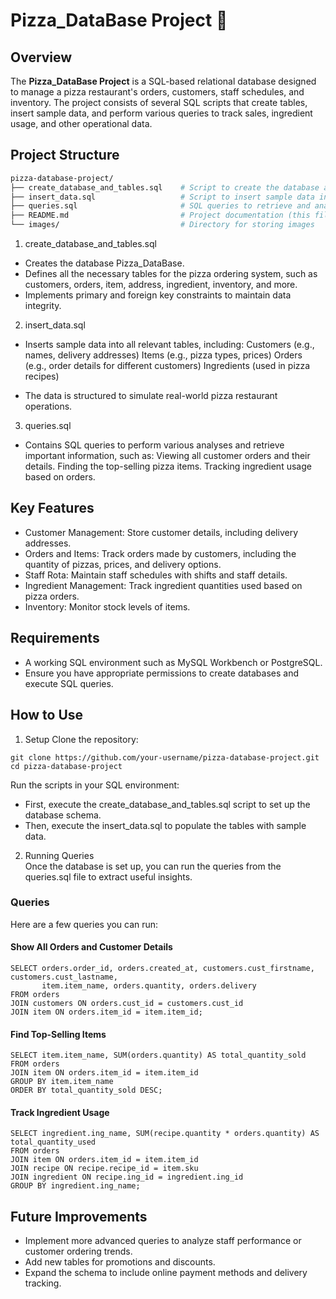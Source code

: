 # Pizza_DataBase Project 🍕

## Overview
The **Pizza_DataBase Project** is a SQL-based relational database designed to manage a pizza restaurant's orders, customers, staff schedules, and inventory. The project consists of several SQL scripts that create tables, insert sample data, and perform various queries to track sales, ingredient usage, and other operational data.

## Project Structure
```bash
pizza-database-project/
├── create_database_and_tables.sql    # Script to create the database and all related tables
├── insert_data.sql                   # Script to insert sample data into the database
├── queries.sql                       # SQL queries to retrieve and analyze data from the database
├── README.md                         # Project documentation (this file)
└── images/                           # Directory for storing images 
```

1. create_database_and_tables.sql
- Creates the database Pizza_DataBase.
- Defines all the necessary tables for the pizza ordering system, such as customers, orders, item, address, ingredient, inventory, and more.
- Implements primary and foreign key constraints to maintain data integrity.
  
2. insert_data.sql
- Inserts sample data into all relevant tables, including:
Customers (e.g., names, delivery addresses)
Items (e.g., pizza types, prices)
Orders (e.g., order details for different customers)
Ingredients (used in pizza recipes)

- The data is structured to simulate real-world pizza restaurant operations.

3. queries.sql
- Contains SQL queries to perform various analyses and retrieve important information, such as:
Viewing all customer orders and their details.
Finding the top-selling pizza items.
Tracking ingredient usage based on orders.

## Key Features
- Customer Management: Store customer details, including delivery addresses.
- Orders and Items: Track orders made by customers, including the quantity of pizzas, prices, and delivery options.
- Staff Rota: Maintain staff schedules with shifts and staff details.
- Ingredient Management: Track ingredient quantities used based on pizza orders.
- Inventory: Monitor stock levels of items.

## Requirements
- A working SQL environment such as MySQL Workbench or PostgreSQL.
- Ensure you have appropriate permissions to create databases and execute SQL queries.

## How to Use

1. Setup 
Clone the repository:
```
git clone https://github.com/your-username/pizza-database-project.git
cd pizza-database-project
```
Run the scripts in your SQL environment:
- First, execute the create_database_and_tables.sql script to set up the database schema.
- Then, execute the insert_data.sql to populate the tables with sample data.

2. Running Queries   
Once the database is set up, you can run the queries from the queries.sql file to extract useful insights.

### Queries
Here are a few queries you can run:

#### Show All Orders and Customer Details
```
SELECT orders.order_id, orders.created_at, customers.cust_firstname, customers.cust_lastname, 
       item.item_name, orders.quantity, orders.delivery
FROM orders
JOIN customers ON orders.cust_id = customers.cust_id
JOIN item ON orders.item_id = item.item_id;
  ```

#### Find Top-Selling Items
```
SELECT item.item_name, SUM(orders.quantity) AS total_quantity_sold
FROM orders
JOIN item ON orders.item_id = item.item_id
GROUP BY item.item_name
ORDER BY total_quantity_sold DESC;
 ```

#### Track Ingredient Usage
  
```
SELECT ingredient.ing_name, SUM(recipe.quantity * orders.quantity) AS total_quantity_used
FROM orders
JOIN item ON orders.item_id = item.item_id
JOIN recipe ON recipe.recipe_id = item.sku
JOIN ingredient ON recipe.ing_id = ingredient.ing_id
GROUP BY ingredient.ing_name;
```

## Future Improvements
- Implement more advanced queries to analyze staff performance or customer ordering trends.
- Add new tables for promotions and discounts.
- Expand the schema to include online payment methods and delivery tracking.
